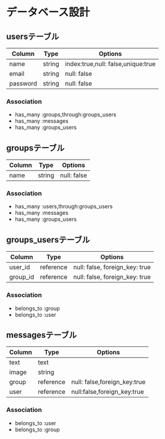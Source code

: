 # データベース設計

## usersテーブル
|Column|Type|Options|
|------|----|-------|
|name|string|index:true,null: false,unique:true
|email|string|null: false|
|password|string|null: false|

### Association
- has_many :groups,through:groups_users
- has_many :messages
- has_many :groups_users
​
## groupsテーブル
|Column|Type|Options|
|------|----|-------|
|name|string|null: false|

### Association
- has_many :users,through:groups_users
- has_many :messages
- has_many :groups_users
​
## groups_usersテーブル
|Column|Type|Options|
|------|----|-------|
|user_id|reference|null: false, foreign_key: true|
|group_id|reference|null: false, foreign_key: true|

### Association
- belongs_to :group
- belongs_to :user
​
## messagesテーブル
|Column|Type|Options|
|------|----|-------|
|text|text|
|image|string|
|group|reference|null: false,foreign_key:true|
|user|reference|null:false,foreign_key:true|

### Association
- belongs_to :user
- belongs_to :group